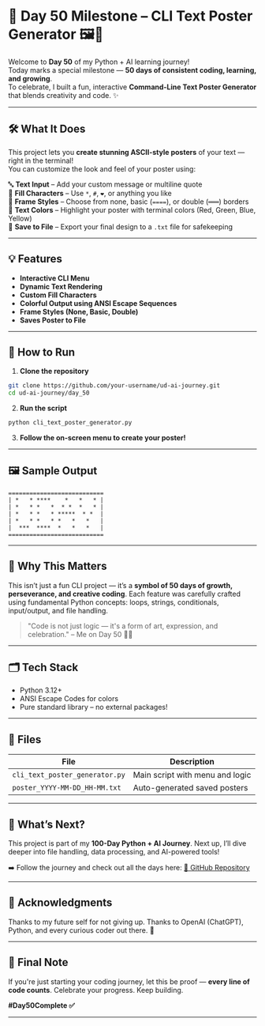 # 🎉 Day 50 Milestone – CLI Text Poster Generator 🖼️🧠

Welcome to **Day 50** of my Python + AI learning journey!  
Today marks a special milestone — **50 days of consistent coding, learning, and growing**.  
To celebrate, I built a fun, interactive **Command-Line Text Poster Generator** that blends creativity and code. ✨

---

## 🛠️ What It Does

This project lets you **create stunning ASCII-style posters** of your text — right in the terminal!  
You can customize the look and feel of your poster using:

🔤 **Text Input** – Add your custom message or multiline quote  
🔲 **Fill Characters** – Use `*`, `#`, `❤️`, or anything you like  
📐 **Frame Styles** – Choose from none, basic (`====`), or double (`═══`) borders  
🎨 **Text Colors** – Highlight your poster with terminal colors (Red, Green, Blue, Yellow)  
💾 **Save to File** – Export your final design to a `.txt` file for safekeeping  

---

## 💡 Features

- **Interactive CLI Menu**
- **Dynamic Text Rendering**
- **Custom Fill Characters**
- **Colorful Output using ANSI Escape Sequences**
- **Frame Styles (None, Basic, Double)**
- **Saves Poster to File**

---

## 🚀 How to Run

1. **Clone the repository**
```bash
git clone https://github.com/your-username/ud-ai-journey.git
cd ud-ai-journey/day_50
````

2. **Run the script**

```bash
python cli_text_poster_generator.py
```

3. **Follow the on-screen menu to create your poster!**

---

## 🖼️ Sample Output

```
===========================
| *   * ****    *   *   * |
| *   * *   *  * *  *   * |
| *   * *   * *****  * *  |
| *   * *   * *   *   *   |
|  ***  ****  *   *   *   |
===========================
```

---

## 🌟 Why This Matters

This isn’t just a fun CLI project — it’s a **symbol of 50 days of growth, perseverance, and creative coding**.
Each feature was carefully crafted using fundamental Python concepts: loops, strings, conditionals, input/output, and file handling.

> "Code is not just logic — it's a form of art, expression, and celebration." – Me on Day 50 🧠✨

---

## 🗂️ Tech Stack

* Python 3.12+
* ANSI Escape Codes for colors
* Pure standard library – no external packages!

---

## 📁 Files

| File                           | Description                     |
| ------------------------------ | ------------------------------- |
| `cli_text_poster_generator.py` | Main script with menu and logic |
| `poster_YYYY-MM-DD_HH-MM.txt`  | Auto-generated saved posters    |

---

## 🥳 What’s Next?

This project is part of my **100-Day Python + AI Journey**.
Next up, I’ll dive deeper into file handling, data processing, and AI-powered tools!

➡️ Follow the journey and check out all the days here: [🔗 GitHub Repository](https://github.com/your-username/ud-ai-journey)

---

## 🙌 Acknowledgments

Thanks to my future self for not giving up.
Thanks to OpenAI (ChatGPT), Python, and every curious coder out there. 💙

---

## 📌 Final Note

If you're just starting your coding journey, let this be proof — **every line of code counts**.
Celebrate your progress. Keep building.

**#Day50Complete ✅**

---



